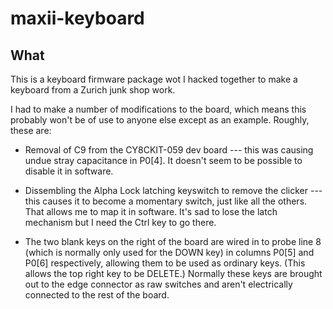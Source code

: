 maxii-keyboard
==============


What
----

This is a keyboard firmware package wot I hacked together to make a keyboard
from a Zurich junk shop work.

I had to make a number of modifications to the board, which means this probably
won't be of use to anyone else except as an example. Roughly, these are:

  - Removal of C9 from the CY8CKIT-059 dev board --- this was causing undue
    stray capacitance in P0[4]. It doesn't seem to be possible to disable it in
    software.
  
  - Dissembling the Alpha Lock latching keyswitch to remove the clicker ---
    this causes it to become a momentary switch, just like all the others. That
    allows me to map it in software. It's sad to lose the latch mechanism but I
    need the Ctrl key to go there.

  - The two blank keys on the right of the board are wired in to probe line 8
    (which is normally only used for the DOWN key) in columns P0[5] and P0[6]
    respectively, allowing them to be used as ordinary keys. (This allows the
    top right key to be DELETE.) Normally these keys are brought out to the
    edge connector as raw switches and aren't electrically connected to the
    rest of the board.
